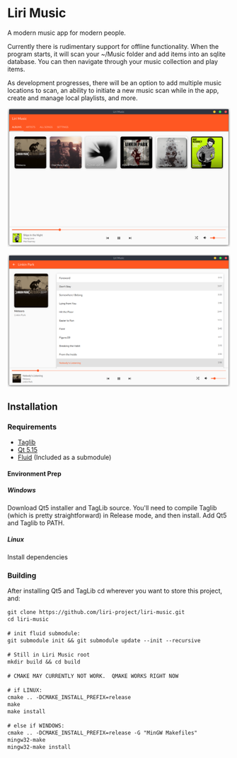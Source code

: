 # Liri Music

A modern music app for modern people.

Currently there is rudimentary support for offline functionality.  When the program starts, it will scan your ~/Music folder and add items into an sqlite database.  You can then navigate through your music collection and play items.

As development progresses, there will be an option to add multiple music locations to scan, an ability to initiate a new music scan while in the app, create and manage local playlists, and more.


![Liri UI](https://github.com/lirios/music/blob/master/images/liri-2020-1.png "Liri UI")

![Liri UI](https://github.com/lirios/music/blob/master/images/liri-2020-2.png "Liri Single Album View")

## Installation

### Requirements
- [Taglib](https://github.com/taglib/taglib)
- [Qt 5.15](https://www.qt.io/)
- [Fluid](https://github.com/lirios/fluid) (Included as a submodule)

#### Environment Prep

##### Windows
Download Qt5 installer and TagLib source.  You'll need to compile Taglib (which is pretty straightforward) in Release mode, and then install.  Add Qt5 and Taglib to PATH.

##### Linux
Install dependencies


### Building

After installing Qt5 and TagLib cd wherever you want to store this project, and:

    git clone https://github.com/liri-project/liri-music.git
    cd liri-music

    # init fluid submodule:
    git submodule init && git submodule update --init --recursive

    # Still in Liri Music root
    mkdir build && cd build

    # CMAKE MAY CURRENTLY NOT WORK.  QMAKE WORKS RIGHT NOW

    # if LINUX:
    cmake .. -DCMAKE_INSTALL_PREFIX=release
    make
    make install

    # else if WINDOWS:
    cmake .. -DCMAKE_INSTALL_PREFIX=release -G "MinGW Makefiles"
    mingw32-make
    mingw32-make install




